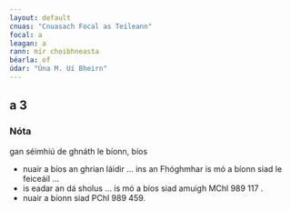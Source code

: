 ```yaml
---
layout: default
cnuas: "Cnuasach Focal as Teileann"
focal: a
leagan: a
rann: mír choibhneasta
béarla: of
údar: "Úna M. Uí Bheirn"
---
```


## a 3

### Nóta  
gan séimhiú de ghnáth le bíonn, bíos

* nuair a bíos an ghrian láidir … ins an Fhóghmhar is mó a
bíonn siad le feiceáil …
* is eadar an dá sholus … is mó a bíos siad amuigh MChl 989 117 .
* nuair a bíonn siad PChl 989 459.

